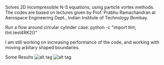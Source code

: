 Solves 2D Incompressible N-S equations, using particle vortex methods. The codes are based on lectures given by Prof. Prabhu Ramachandran at Aerospace Engineering Dept., Indian Institute of Technology Bombay.

Run a flow around circular cylinder case:
python -c "import tInt; tInt.test4RK2()" 

I am still working on increasing performance of the code, and working with moving arbitary shaped boundaries.

Some Results
![alt tag](https://raw.github.com/Achyut2404/vortexMethods/master/results/Vorticity5.960753.png)
![alt tag](https://raw.github.com/Achyut2404/vortexMethods/master/results/Velocity_5.960753.png)
